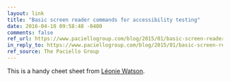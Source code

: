 ```yaml
---
layout: link
title: "Basic screen reader commands for accessibility testing"
date: 2016-04-18 09:58:48 -0400
comments: false
ref_url: https://www.paciellogroup.com/blog/2015/01/basic-screen-reader-commands-for-accessibility-testing/
in_reply_to: https://www.paciellogroup.com/blog/2015/01/basic-screen-reader-commands-for-accessibility-testing/
ref_source: The Paciello Group
---
```


This is a handy cheet sheet from [Léonie Watson](http://tink.uk).